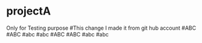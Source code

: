 # projectA
Only for Testing purpose 
#This change I made it from git hub account 
#ABC
#ABC
#abc
#abc
#ABC
#ABC
#abc
#abc

